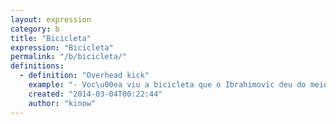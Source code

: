 ```yaml
---
layout: expression
category: b
title: "Bicicleta"
expression: "Bicicleta"
permalink: "/b/bicicleta/"
definitions:
  - definition: "Overhead kick"
    example: "- Voc\u00ea viu a bicicleta que o Ibrahimovic deu do meio do campo? \n- Vi! Ganhou at\u00e9 pr\u00eamio esse gol n\u00e9?"
    created: "2014-03-04T00:22:44"
    author: "kinow"
---
```

